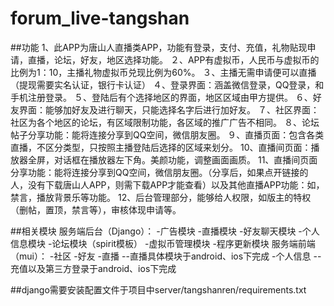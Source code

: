 # forum_live-tangshan
##功能
    1、此APP为唐山人直播类APP，功能有登录，支付、充值，礼物贴现申请，直播，论坛，好友，地区选择功能。
    ２、APP有虚拟币，人民币与虚拟币的比例为1：10，主播礼物虚拟币兑现比例为60%。
    ３、主播无需申请便可以直播（提现需要实名认证，银行卡认证）
    ４、登录界面：涵盖微信登录，QQ登录，和手机注册登录。
    ５、登陆后有个选择地区的界面，地区区域由甲方提供。
    ６、好友界面：能够加好友及进行聊天，只能选择名字后进行加好友。
    ７、社区界面：社区为各个地区的论坛，有区域限制功能，各区域的推广广告不相同。
    ８、论坛帖子分享功能：能将连接分享到QQ空间，微信朋友圈。
    ９、直播页面：包含各类直播，不区分类型，只按照主播登陆后选择的区域来划分。
    10、直播间页面：播放器全屏，对话框在播放器左下角。美颜功能，调整画面画质。
    11、直播间页面分享功能：能将连接分享到QQ空间，微信朋友圈。（分享后，如果点开链接的人，没有下载唐山人APP，则需下载APP才能查看）以及其他直播APP功能：如，禁言，播放背景乐等功能。
    12、后台管理部分，能够给人权限，如版主的特权（删帖，置顶，禁言等），审核体现申请等。
    
##相关模块
    服务端后台（Django）：
          -广告模块
          -直播模块
          -好友聊天模块
          -个人信息模块
          -论坛模块（spirit模板）
          -虚拟币管理模块
          -程序更新模块
    服务端前端（mui）：
          -社区
          -好友
          -直播
            --直播具体模块于android、ios下完成
          -个人信息
            --充值以及第三方登录于android、ios下完成
            
##django需要安装配置文件于项目中server/tangshanren/requirements.txt
